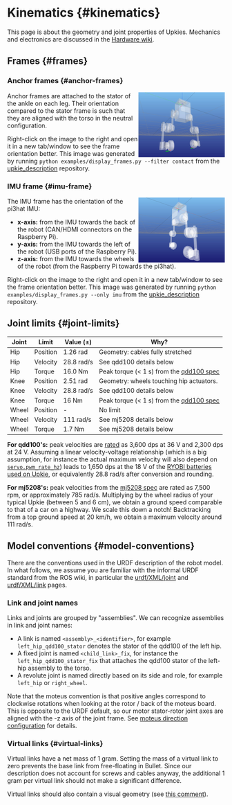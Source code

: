# Kinematics {#kinematics}

This page is about the geometry and joint properties of Upkies. Mechanics and electronics are discussed in the [Hardware wiki](https://github.com/upkie/upkie/wiki).

## Frames {#frames}

### Anchor frames {#anchor-frames}

<img alt="Locations of anchor frame" src="anchor-frames.jpg" height="150" align="right" />

Anchor frames are attached to the stator of the ankle on each leg. Their orientation compared to the stator frame is such that they are aligned with the torso in the neutral configuration.

Right-click on the image to the right and open it in a new tab/window to see the frame orientation better. This image was generated by running `python examples/display_frames.py --filter contact` from the [upkie\_description](https://github.com/upkie/upkie_description) repository.

### IMU frame {#imu-frame}

<img alt="Location of the IMU frame" src="imu-frame.jpg" height="150" align="right" />

The IMU frame has the orientation of the pi3hat IMU:

- **x-axis:** from the IMU towards the back of the robot (CAN/HDMI connectors on the Raspberry Pi).
- **y-axis:** from the IMU towards the left of the robot (USB ports of the Raspberry Pi).
- **z-axis:** from the IMU towards the wheels of the robot (from the Raspberry Pi towards the pi3hat).

Right-click on the image to the right and open it in a new tab/window to see the frame orientation better. This image was generated by running `python examples/display_frames.py --only imu` from the [upkie\_description](https://github.com/upkie/upkie_description) repository.

## Joint limits {#joint-limits}

| Joint | Limit    | Value (±)  | Why? |
|-------|----------|------------|------|
| Hip   | Position | 1.26 rad   | Geometry: cables fully stretched |
| Hip   | Velocity | 28.8 rad/s | See qdd100 details below |
| Hip   | Torque   | 16.0 Nm    | Peak torque (< 1 s) from the [qdd100 spec](https://mjbots.com/products/qdd100-beta-3) |
| Knee  | Position | 2.51 rad   | Geometry: wheels touching hip actuators. |
| Knee  | Velocity | 28.8 rad/s | See qdd100 details below |
| Knee  | Torque   | 16   Nm    | Peak torque (< 1 s) from the [qdd100 spec](https://mjbots.com/products/qdd100-beta-3) |
| Wheel | Position | -          | No limit |
| Wheel | Velocity | 111  rad/s | See mj5208 details below |
| Wheel | Torque   | 1.7  Nm    | See mj5208 details below |

**For qdd100's:** peak velocities are [rated](https://mjbots.com/products/qdd100-beta-3) as 3,600 dps at 36 V and 2,300 dps at 24 V. Assuming a linear velocity-voltage relationship (which is a big assumption, for instance the actual maximum velocity will also depend on [`servo.pwm_rate_hz`](https://github.com/mjbots/moteus/blob/main/docs/reference.md#servopwm_rate_hz)) leads to 1,650 dps at the 18 V of the [RYOBI batteries used on Upkie](https://github.com/upkie/upkie/wiki/Bill-of-materials), or equivalently 28.8 rad/s after conversion and rounding.

**For mj5208's:** peak velocities from the [mj5208 spec](https://mjbots.com/products/mj5208) are rated as 7,500 rpm, or approximately 785 rad/s. Multiplying by the wheel radius of your typical Upkie (between 5 and 6 cm), we obtain a ground speed comparable to that of a car on a highway. We scale this down a notch! Backtracking from a top ground speed at 20 km/h, we obtain a maximum velocity around 111 rad/s.

## Model conventions {#model-conventions}

There are the conventions used in the URDF description of the robot model. In what follows, we assume you are familiar with the informal URDF standard from the ROS wiki, in particular the [urdf/XML/joint](https://wiki.ros.org/urdf/XML/joint) and [urdf/XML/link](https://wiki.ros.org/urdf/XML/link) pages.

### Link and joint names

Links and joints are grouped by "assemblies". We can recognize assemblies in link and joint names:

- A link is named ``<assembly>_<identifier>``, for example ``left_hip_qdd100_stator`` denotes the stator of the qdd100 of the left hip.
- A fixed joint is named ``<child_link>_fix``, for instance the ``left_hip_qdd100_stator_fix`` that attaches the qdd100 stator of the left-hip assembly to the torso.
- A revolute joint is named directly based on its side and role, for example ``left_hip`` or ``right_wheel``.

Note that the moteus convention is that positive angles correspond to clockwise rotations when looking at the rotor / back of the moteus board. This is opposite to the URDF default, so our motor stator-rotor joint axes are aligned with the -z axis of the joint frame. See [moteus direction configuration](https://jpieper.com/2021/04/30/moteus-direction-configuration/) for details.

### Virtual links {#virtual-links}

Virtual links have a net mass of 1 gram. Setting the mass of a virtual link to zero prevents the base link from free-floating in Bullet. Since our description does not account for screws and cables anyway, the additional 1 gram per virtual link should not make a significant difference.

Virtual links should also contain a visual geometry (see [this comment](https://github.com/upkie/upkie_description/pull/19#issuecomment-2259933854)).
